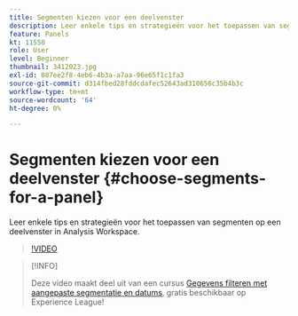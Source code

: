 ```yaml
---
title: Segmenten kiezen voor een deelvenster
description: Leer enkele tips en strategieën voor het toepassen van segmenten op een deelvenster in Analysis Workspace.
feature: Panels
kt: 11550
role: User
level: Beginner
thumbnail: 3412023.jpg
exl-id: 087ee2f8-4eb6-4b3a-a7aa-96e65f1c1fa3
source-git-commit: d314fbed28fddcdafec52643ad310656c35b4b3c
workflow-type: tm+mt
source-wordcount: '64'
ht-degree: 0%

---
```


# Segmenten kiezen voor een deelvenster {#choose-segments-for-a-panel}

Leer enkele tips en strategieën voor het toepassen van segmenten op een deelvenster in Analysis Workspace.

>[!VIDEO](https://video.tv.adobe.com/v/3412023/?quality=12&learn=on)

>[!INFO]
>
> Deze video maakt deel uit van een cursus [Gegevens filteren met aangepaste segmentatie en datums](https://experienceleague.adobe.com/?recommended=Analytics-U-1-2021.1.filterdata), gratis beschikbaar op Experience League!
